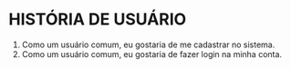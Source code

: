 # HISTÓRIA DE USUÁRIO

1. Como um usuário comum, eu gostaria de me cadastrar no sistema.
2. Como um usuário comum, eu gostaria de fazer login na minha conta.
